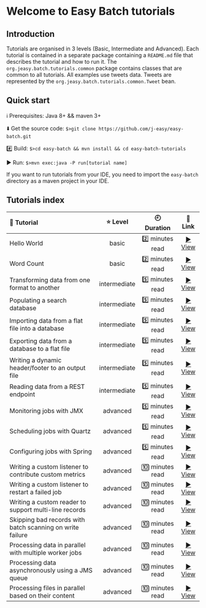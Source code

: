 # Welcome to Easy Batch tutorials

## Introduction

Tutorials are organised in 3 levels (Basic, Intermediate and Advanced).
Each tutorial is contained in a separate package containing a `README.md` file that describes the tutorial and how to run it.
The `org.jeasy.batch.tutorials.common` package contains classes that are common to all tutorials.
All examples use tweets data. Tweets are represented by the `org.jeasy.batch.tutorials.common.Tweet` bean.

## Quick start

:information_source: Prerequisites: Java 8+ && maven 3+

:arrow_down: Get the source code: `$>git clone https://github.com/j-easy/easy-batch.git`

:hash: Build: `$>cd easy-batch && mvn install && cd easy-batch-tutorials`
 
:arrow_forward: Run: `$>mvn exec:java -P run[tutorial name]`

If you want to run tutorials from your IDE, you need to import the `easy-batch` directory as a maven project in your IDE.

## Tutorials index

| :scroll: Tutorial  | :star: Level  |  :clock9: Duration  |  :link: Link  |
|:----------|:------:|:----------:|:------:|
|Hello World|basic|:two: minutes read|[:arrow_forward: View](https://github.com/j-easy/easy-batch/tree/master/easy-batch-tutorials/src/main/java/org/jeasy/batch/tutorials/basic/helloworld)|
|Word Count|basic|:two: minutes read|[:arrow_forward: View ](https://github.com/j-easy/easy-batch/tree/master/easy-batch-tutorials/src/main/java/org/jeasy/batch/tutorials/basic/wordcount)|
|Transforming data from one format to another|intermediate|:five: minutes read|[:arrow_forward: View ](https://github.com/j-easy/easy-batch/tree/master/easy-batch-tutorials/src/main/java/org/jeasy/batch/tutorials/intermediate/csv2xml)|
|Populating a search database|intermediate|:five: minutes read|[:arrow_forward: View ](https://github.com/j-easy/easy-batch/tree/master/easy-batch-tutorials/src/main/java/org/jeasy/batch/tutorials/intermediate/elasticsearch)|
|Importing data from a flat file into a database|intermediate|:five: minutes read|[:arrow_forward: View ](https://github.com/j-easy/easy-batch/tree/master/easy-batch-tutorials/src/main/java/org/jeasy/batch/tutorials/intermediate/load)|
|Exporting data from a database to a flat file|intermediate|:five: minutes read|[:arrow_forward: View ](https://github.com/j-easy/easy-batch/tree/master/easy-batch-tutorials/src/main/java/org/jeasy/batch/tutorials/intermediate/extract)|
|Writing a dynamic header/footer to an output file|intermediate|:five: minutes read|[:arrow_forward: View ](https://github.com/j-easy/easy-batch/tree/master/easy-batch-tutorials/src/main/java/org/jeasy/batch/tutorials/intermediate/headerfooter)|
|Reading data from a REST endpoint|intermediate|:five: minutes read|[:arrow_forward: View ](https://github.com/j-easy/easy-batch/tree/master/easy-batch-tutorials/src/main/java/org/jeasy/batch/tutorials/intermediate/rest)|
|Monitoring jobs with JMX|advanced|:five: minutes read|[:arrow_forward: View ](https://github.com/j-easy/easy-batch/tree/master/easy-batch-tutorials/src/main/java/org/jeasy/batch/tutorials/advanced/jmx)|
|Scheduling jobs with Quartz|advanced|:five: minutes read|[:arrow_forward: View ](https://github.com/j-easy/easy-batch/tree/master/easy-batch-tutorials/src/main/java/org/jeasy/batch/tutorials/advanced/quartz)|
|Configuring jobs with Spring|advanced|:five: minutes read|[:arrow_forward: View ](https://github.com/j-easy/easy-batch/tree/master/easy-batch-tutorials/src/main/java/org/jeasy/batch/tutorials/advanced/spring)|
|Writing a custom listener to contribute custom metrics|advanced|:keycap_ten: minutes read|[:arrow_forward: View ](https://github.com/j-easy/easy-batch/tree/master/easy-batch-tutorials/src/main/java/org/jeasy/batch/tutorials/advanced/metric)|
|Writing a custom listener to restart a failed job|advanced|:keycap_ten: minutes read|[:arrow_forward: View ](https://github.com/j-easy/easy-batch/tree/master/easy-batch-tutorials/src/main/java/org/jeasy/batch/tutorials/advanced/restart)|
|Writing a custom reader to support multi-line records|advanced|:keycap_ten: minutes read|[:arrow_forward: View ](https://github.com/j-easy/easy-batch/tree/master/easy-batch-tutorials/src/main/java/org/jeasy/batch/tutorials/advanced/recipes)|
|Skipping bad records with batch scanning on write failure|advanced|:keycap_ten: minutes read|[:arrow_forward: View ](https://github.com/j-easy/easy-batch/tree/master/easy-batch-tutorials/src/main/java/org/jeasy/batch/tutorials/advanced/scanning)|
|Processing data in parallel with multiple worker jobs|advanced|:keycap_ten: minutes read|[:arrow_forward: View ](https://github.com/j-easy/easy-batch/tree/master/easy-batch-tutorials/src/main/java/org/jeasy/batch/tutorials/advanced/parallel)|
|Processing data asynchronously using a JMS queue|advanced|:keycap_ten: minutes read|[:arrow_forward: View ](https://github.com/j-easy/easy-batch/tree/master/easy-batch-tutorials/src/main/java/org/jeasy/batch/tutorials/advanced/jms)|
|Processing files in parallel based on their content|advanced|:keycap_ten: minutes read|[:arrow_forward: View ](https://github.com/j-easy/easy-batch/tree/master/easy-batch-tutorials/src/main/java/org/jeasy/batch/tutorials/advanced/cbrd)|
